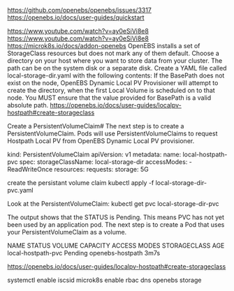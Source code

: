 https://github.com/openebs/openebs/issues/3317
https://openebs.io/docs/user-guides/quickstart

https://www.youtube.com/watch?v=ay0eSiVi8e8
https://www.youtube.com/watch?v=ay0eSiVi8e8
https://microk8s.io/docs/addon-openebs
OpenEBS installs a set of StorageClass resources but does not mark any of them default. Choose a directory on your host where you want to store data from your cluster. The path can be on the system disk or a separate disk. Create a YAML file called local-storage-dir.yaml with the following contents:
If the BasePath does not exist on the node, OpenEBS Dynamic Local PV Provisioner will attempt to create the directory, when the first Local Volume is scheduled on to that node. You MUST ensure that the value provided for BasePath is a valid absolute path.
https://openebs.io/docs/user-guides/localpv-hostpath#create-storageclass

Create a PersistentVolumeClaim#
The next step is to create a PersistentVolumeClaim. Pods will use PersistentVolumeClaims to request Hostpath Local PV from OpenEBS Dynamic Local PV provisioner.

kind: PersistentVolumeClaim
apiVersion: v1
metadata:
  name: local-hostpath-pvc
spec:
  storageClassName: local-storage-dir
  accessModes:
    - ReadWriteOnce
  resources:
    requests:
      storage: 5G

create the persistant volume claim
kubectl apply -f local-storage-dir-pvc.yaml

Look at the PersistentVolumeClaim:
kubectl get pvc local-storage-dir-pvc

The output shows that the STATUS is Pending. This means PVC has not yet been used by an application pod. The next step is to create a Pod that uses your PersistentVolumeClaim as a volume.

NAME                 STATUS    VOLUME   CAPACITY   ACCESS MODES   STORAGECLASS       AGE
local-hostpath-pvc   Pending                                      openebs-hostpath   3m7s

https://openebs.io/docs/user-guides/localpv-hostpath#create-storageclass

systemctl enable iscsid
microk8s enable rbac dns openebs storage
